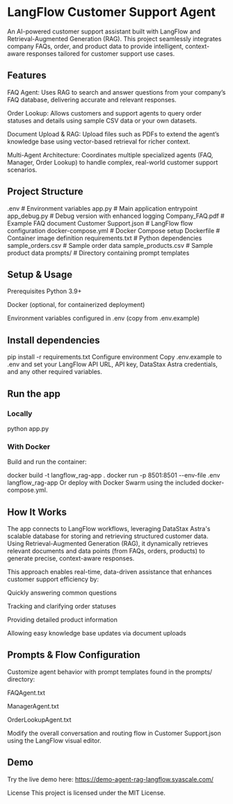 # LangFlow Customer Support Agent

An AI-powered customer support assistant built with LangFlow and Retrieval-Augmented Generation (RAG). This project seamlessly integrates company FAQs, order, and product data to provide intelligent, context-aware responses tailored for customer support use cases.

## Features

FAQ Agent: Uses RAG to search and answer questions from your company’s FAQ database, delivering accurate and relevant responses.

Order Lookup: Allows customers and support agents to query order statuses and details using sample CSV data or your own datasets.

Document Upload & RAG: Upload files such as PDFs to extend the agent’s knowledge base using vector-based retrieval for richer context.

Multi-Agent Architecture: Coordinates multiple specialized agents (FAQ, Manager, Order Lookup) to handle complex, real-world customer support scenarios.

## Project Structure

.env # Environment variables
app.py # Main application entrypoint
app_debug.py # Debug version with enhanced logging
Company_FAQ.pdf # Example FAQ document
Customer Support.json # LangFlow flow configuration
docker-compose.yml # Docker Compose setup
Dockerfile # Container image definition
requirements.txt # Python dependencies
sample_orders.csv # Sample order data
sample_products.csv # Sample product data
prompts/ # Directory containing prompt templates

## Setup & Usage

Prerequisites
Python 3.9+

Docker (optional, for containerized deployment)

Environment variables configured in .env (copy from .env.example)

## Install dependencies

pip install -r requirements.txt
Configure environment
Copy .env.example to .env and set your LangFlow API URL, API key, DataStax Astra credentials, and any other required variables.

## Run the app

### Locally

python app.py

### With Docker

Build and run the container:

docker build -t langflow_rag-app .
docker run -p 8501:8501 --env-file .env langflow_rag-app
Or deploy with Docker Swarm using the included docker-compose.yml.

## How It Works

The app connects to LangFlow workflows, leveraging DataStax Astra's scalable database for storing and retrieving structured customer data. Using Retrieval-Augmented Generation (RAG), it dynamically retrieves relevant documents and data points (from FAQs, orders, products) to generate precise, context-aware responses.

This approach enables real-time, data-driven assistance that enhances customer support efficiency by:

Quickly answering common questions

Tracking and clarifying order statuses

Providing detailed product information

Allowing easy knowledge base updates via document uploads

## Prompts & Flow Configuration

Customize agent behavior with prompt templates found in the prompts/ directory:

FAQAgent.txt

ManagerAgent.txt

OrderLookupAgent.txt

Modify the overall conversation and routing flow in Customer Support.json using the LangFlow visual editor.

## Demo

Try the live demo here:
https://demo-agent-rag-langflow.syascale.com/

License
This project is licensed under the MIT License.
